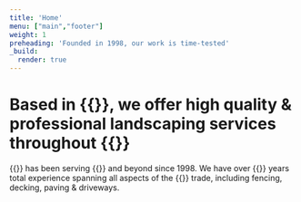 ```yaml
---
title: 'Home'
menu: ["main","footer"]
weight: 1
preheading: 'Founded in 1998, our work is time-tested'
_build:
  render: true
---
```


# Based in **{{<towncity>}}**, we offer high quality & professional **landscaping services** throughout {{<county>}}

{{<fullname>}} has been serving {{<towncity>}} and beyond since 1998. We have over {{<years>}} years total experience spanning all aspects of the {{<industry>}} trade, including fencing, decking, paving & driveways.

